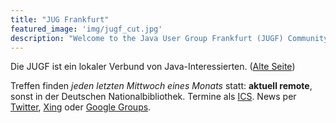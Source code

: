 ```yaml
---
title: "JUG Frankfurt"
featured_image: 'img/jugf_cut.jpg'
description: "Welcome to the Java User Group Frankfurt (JUGF) Community Site"
---
```

Die JUGF ist ein lokaler Verbund von Java-Interessierten. ([Alte Seite](https://sites.google.com/site/jugffm/))

Treffen finden _jeden letzten Mittwoch eines Monats_ statt: **aktuell remote**, sonst in der Deutschen Nationalbibliothek.
Termine als [ICS](https://www.google.com/calendar/ical/ph4apb66ubb1gdt40rrnijaec8%40group.calendar.google.com/public/basic.ics). News per [Twitter](https://twitter.com/jugffm), [Xing](https://www.xing.com/net/jugf/) oder [Google Groups](http://groups.google.de/group/jugf-java-user-group-frankfurt?hl=de).